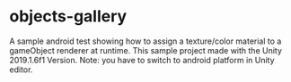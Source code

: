 # objects-gallery
A sample android  test showing how to assign a texture/color  material to a gameObject renderer at runtime.
This sample project made with the Unity 2019.1.6f1 Version.
Note: you have to switch to android platform in Unity editor. 
